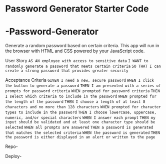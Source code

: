 # Password Generator Starter Code
# -Password-Generator

 Generate a random password based on certain criteria. This app will run in the browser with  HTML and CSS powered by your JavaScript code.



User Story
```AS AN employee with access to sensitive data```
```I WANT to randomly generate a password that meets certain criteria```
```SO THAT I can create a strong password that provides greater security```


Acceptance Criteria
```GIVEN I need a new, secure password```
```WHEN I click the button to generate a password```
```THEN I am presented with a series of prompts for password criteria```
```WHEN prompted for password criteria```
```THEN I select which criteria to include in the password```
```WHEN prompted for the length of the password```
```THEN I choose a length of at least 8 characters and no more than 128 characters```
```WHEN prompted for character types to include in the password```
```THEN I choose lowercase, uppercase, numeric, and/or special characters```
```WHEN I answer each prompt```
```THEN my input should be validated and at least one character type should be selected```
```WHEN all prompts are answered```
```THEN a password is generated that matches the selected criteria```
```WHEN the password is generated```
```THEN the password is either displayed in an alert or written to the page```


Repo-

Deploy-